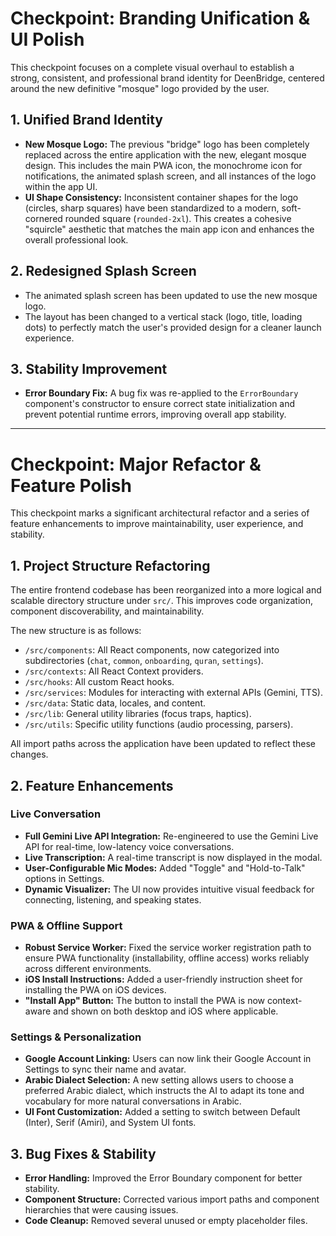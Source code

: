 # Checkpoint: Branding Unification & UI Polish

This checkpoint focuses on a complete visual overhaul to establish a strong, consistent, and professional brand identity for DeenBridge, centered around the new definitive "mosque" logo provided by the user.

## 1. Unified Brand Identity

-   **New Mosque Logo:** The previous "bridge" logo has been completely replaced across the entire application with the new, elegant mosque design. This includes the main PWA icon, the monochrome icon for notifications, the animated splash screen, and all instances of the logo within the app UI.
-   **UI Shape Consistency:** Inconsistent container shapes for the logo (circles, sharp squares) have been standardized to a modern, soft-cornered rounded square (`rounded-2xl`). This creates a cohesive "squircle" aesthetic that matches the main app icon and enhances the overall professional look.

## 2. Redesigned Splash Screen

-   The animated splash screen has been updated to use the new mosque logo.
-   The layout has been changed to a vertical stack (logo, title, loading dots) to perfectly match the user's provided design for a cleaner launch experience.

## 3. Stability Improvement

-   **Error Boundary Fix:** A bug fix was re-applied to the `ErrorBoundary` component's constructor to ensure correct state initialization and prevent potential runtime errors, improving overall app stability.

---

# Checkpoint: Major Refactor & Feature Polish

This checkpoint marks a significant architectural refactor and a series of feature enhancements to improve maintainability, user experience, and stability.

## 1. Project Structure Refactoring

The entire frontend codebase has been reorganized into a more logical and scalable directory structure under `src/`. This improves code organization, component discoverability, and maintainability.

The new structure is as follows:
-   `/src/components`: All React components, now categorized into subdirectories (`chat`, `common`, `onboarding`, `quran`, `settings`).
-   `/src/contexts`: All React Context providers.
-   `/src/hooks`: All custom React hooks.
-   `/src/services`: Modules for interacting with external APIs (Gemini, TTS).
-   `/src/data`: Static data, locales, and content.
-   `/src/lib`: General utility libraries (focus traps, haptics).
-   `/src/utils`: Specific utility functions (audio processing, parsers).

All import paths across the application have been updated to reflect these changes.

## 2. Feature Enhancements

### Live Conversation
-   **Full Gemini Live API Integration:** Re-engineered to use the Gemini Live API for real-time, low-latency voice conversations.
-   **Live Transcription:** A real-time transcript is now displayed in the modal.
-   **User-Configurable Mic Modes:** Added "Toggle" and "Hold-to-Talk" options in Settings.
-   **Dynamic Visualizer:** The UI now provides intuitive visual feedback for connecting, listening, and speaking states.

### PWA & Offline Support
-   **Robust Service Worker:** Fixed the service worker registration path to ensure PWA functionality (installability, offline access) works reliably across different environments.
-   **iOS Install Instructions:** Added a user-friendly instruction sheet for installing the PWA on iOS devices.
-   **"Install App" Button:** The button to install the PWA is now context-aware and shown on both desktop and iOS where applicable.

### Settings & Personalization
-   **Google Account Linking:** Users can now link their Google Account in Settings to sync their name and avatar.
-   **Arabic Dialect Selection:** A new setting allows users to choose a preferred Arabic dialect, which instructs the AI to adapt its tone and vocabulary for more natural conversations in Arabic.
-   **UI Font Customization:** Added a setting to switch between Default (Inter), Serif (Amiri), and System UI fonts.

## 3. Bug Fixes & Stability
-   **Error Handling:** Improved the Error Boundary component for better stability.
-   **Component Structure:** Corrected various import paths and component hierarchies that were causing issues.
-   **Code Cleanup:** Removed several unused or empty placeholder files.
